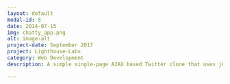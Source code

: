 ```yaml
---
layout: default
modal-id: 5
date: 2014-07-15
img: chatty_app.png
alt: image-alt
project-date: September 2017
project: Lighthouse-Labs
category: Web Development
description: A simple single-page AJAX based Twitter clone that uses jQuery, HTML5, and CSS3 <a href="https://github.com/avleen30/chattyapp"><br>GitHub Link</a>.

---
```

